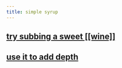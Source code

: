 ```yaml
---
title: simple syrup
---
```


## [try subbing a sweet [[wine]]](https://punchdrink.com/articles/hack-your-drink-sweet-wine-cocktails-housemade-syrup-recipes/)
## [use it to add depth](https://punchdrink.com/articles/put-simple-syrup-in-your-martini-cocktail-recipe-seriously/)
